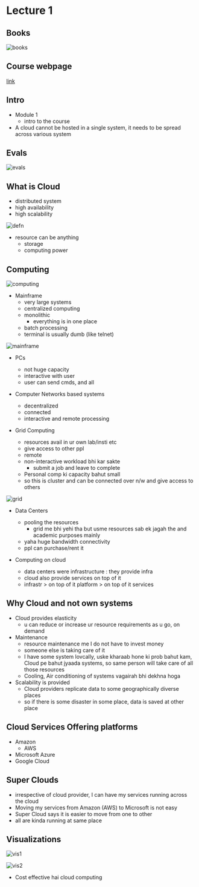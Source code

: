 # Lecture 1

## Books

![books](books.png)

## Course webpage

[link](https://canvas.instructure.com/courses/2263144)

## Intro

- Module 1
  - intro to the course
- A cloud cannot be hosted in a single system, it needs to be spread across various system

## Evals

![evals](evals.png)

## What is Cloud

- distributed system
- high availability
- high scalability

![defn](whatscloud.png)

- resource can be anything
  - storage
  - computing power

## Computing

![computing](computing.png)

- Mainframe
  - very large systems
  - centralized computing
  - monolithic
    - everything is in one place
  - batch processing
  - terminal is usually dumb (like telnet)

![mainframe](mainframe.png)

- PCs
  - not huge capacity
  - interactive with user
  - user can send cmds, and all

- Computer Networks based systems
  - decentralized
  - connected
  - interactive and remote processing

- Grid Computing
  - resources avail in ur own lab/insti etc
  - give access to other ppl
  - remote
  - non-interactive workload bhi kar sakte
    - submit a job and leave to complete
  - Personal comp ki capacity bahut small
  - so this is cluster and can be connected over n/w and give access to others

![grid](grid.png)

- Data Centers
  - pooling the resources
    - grid me bhi yehi tha but usme resources sab ek jagah the and academic purposes mainly
  - yaha huge bandwidth connectivity
  - ppl can purchase/rent it

- Computing on cloud
  - data centers were infrastructure : they provide infra
  - cloud also provide services on top of it
  - infrastr > on top of it platform > on top of it services

## Why Cloud and not own systems

- Cloud provides elasticity
  - u can reduce or increase ur resource requirements as u go, on demand
- Maintenance
  - resource maintenance me I do not have to invest money
  - someone else is taking care of it
  - I have some system lovcally, uske kharaab hone ki prob bahut kam, Cloud pe bahut jyaada systems, so same person will take care of all those resources
  - Cooling, Air conditioning of systems vagairah bhi dekhna hoga
- Scalability is provided
  - Cloud providers replicate data to some geographically diverse places
  - so if there is some disaster in some place, data is saved at other place

## Cloud Services Offering platforms

- Amazon
  - AWS
- Microsoft Azure
- Google Cloud

## Super Clouds

- irrespective of cloud provider, I can have my services running across the cloud
- Moving my services from Amazon (AWS) to Microsoft is not easy
- Super Cloud says it is easier to move from one to other
- all are kinda running at same  place

## Visualizations

![vis1](visualization.png)

![vis2](vis2.png)

- Cost effective hai cloud computing